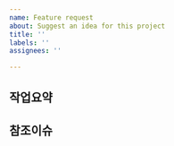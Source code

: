 ```yaml
---
name: Feature request
about: Suggest an idea for this project
title: ''
labels: ''
assignees: ''

---
```


## 작업요약

## 참조이슈
